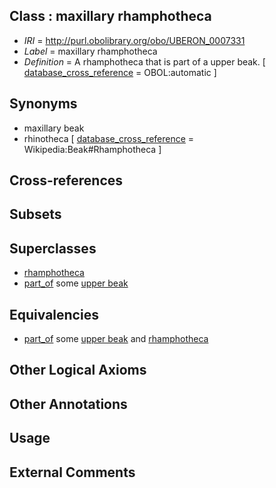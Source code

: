 
## Class : maxillary rhamphotheca

 * *IRI* = http://purl.obolibrary.org/obo/UBERON_0007331
 * *Label* = maxillary rhamphotheca
 * *Definition* = A rhamphotheca that is part of a upper beak. [ [database_cross_reference](../../ef/oboInOwl#hasDbXref.md) = OBOL:automatic ]

## Synonyms

 * maxillary beak
 * rhinotheca [ [database_cross_reference](../../ef/oboInOwl#hasDbXref.md) = Wikipedia:Beak#Rhamphotheca ]

## Cross-references


## Subsets


## Superclasses

 * [rhamphotheca](../../UBERON/30/UBERON_0007330.md)
 * [part_of](../../BFO/50/BFO_0000050.md) some [upper beak](../../UBERON/12/UBERON_0010012.md)

## Equivalencies

 * [part_of](../../BFO/50/BFO_0000050.md) some [upper beak](../../UBERON/12/UBERON_0010012.md) and [rhamphotheca](../../UBERON/30/UBERON_0007330.md)

## Other Logical Axioms


## Other Annotations


## Usage


## External Comments

